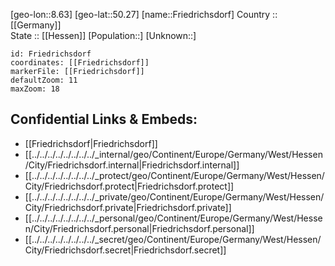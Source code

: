 ﻿---
location: [50.27,8.63] 
mapzoom: [7,12] 
mapmarker: city 
type: City
tags:
- geo/City


SpocWebEntityId: 30286
isDeleted: false
confidential: public

---
[geo-lon::8.63] 
[geo-lat::50.27] 
[name::Friedrichsdorf] 
Country :: [[Germany]]  
State :: [[Hessen]] 
[Population::] 
[Unknown::] 


```leaflet
id: Friedrichsdorf
coordinates: [[Friedrichsdorf]] 
markerFile: [[Friedrichsdorf]] 
defaultZoom: 11 
maxZoom: 18
```


## Confidential Links & Embeds: 
- [[Friedrichsdorf|Friedrichsdorf]]  
- [[../../../../../../../../_internal/geo/Continent/Europe/Germany/West/Hessen/City/Friedrichsdorf.internal|Friedrichsdorf.internal]] 
- [[../../../../../../../../_protect/geo/Continent/Europe/Germany/West/Hessen/City/Friedrichsdorf.protect|Friedrichsdorf.protect]] 
- [[../../../../../../../../_private/geo/Continent/Europe/Germany/West/Hessen/City/Friedrichsdorf.private|Friedrichsdorf.private]] 
- [[../../../../../../../../_personal/geo/Continent/Europe/Germany/West/Hessen/City/Friedrichsdorf.personal|Friedrichsdorf.personal]] 
- [[../../../../../../../../_secret/geo/Continent/Europe/Germany/West/Hessen/City/Friedrichsdorf.secret|Friedrichsdorf.secret]] 
